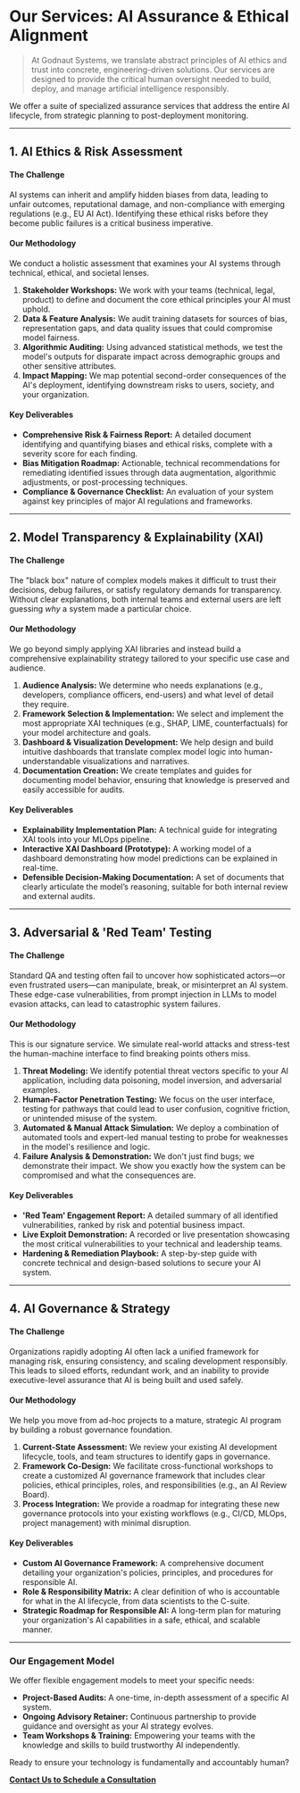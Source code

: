 # Our Services: AI Assurance & Ethical Alignment

> At Godnaut Systems, we translate abstract principles of AI ethics and trust into concrete, engineering-driven solutions. Our services are designed to provide the critical human oversight needed to build, deploy, and manage artificial intelligence responsibly.

We offer a suite of specialized assurance services that address the entire AI lifecycle, from strategic planning to post-deployment monitoring.

---

## 1. AI Ethics & Risk Assessment

#### The Challenge
AI systems can inherit and amplify hidden biases from data, leading to unfair outcomes, reputational damage, and non-compliance with emerging regulations (e.g., EU AI Act). Identifying these ethical risks before they become public failures is a critical business imperative.

#### Our Methodology
We conduct a holistic assessment that examines your AI systems through technical, ethical, and societal lenses.
1.  **Stakeholder Workshops:** We work with your teams (technical, legal, product) to define and document the core ethical principles your AI must uphold.
2.  **Data & Feature Analysis:** We audit training datasets for sources of bias, representation gaps, and data quality issues that could compromise model fairness.
3.  **Algorithmic Auditing:** Using advanced statistical methods, we test the model's outputs for disparate impact across demographic groups and other sensitive attributes.
4.  **Impact Mapping:** We map potential second-order consequences of the AI's deployment, identifying downstream risks to users, society, and your organization.

#### Key Deliverables
*   **Comprehensive Risk & Fairness Report:** A detailed document identifying and quantifying biases and ethical risks, complete with a severity score for each finding.
*   **Bias Mitigation Roadmap:** Actionable, technical recommendations for remediating identified issues through data augmentation, algorithmic adjustments, or post-processing techniques.
*   **Compliance & Governance Checklist:** An evaluation of your system against key principles of major AI regulations and frameworks.

---

## 2. Model Transparency & Explainability (XAI)

#### The Challenge
The "black box" nature of complex models makes it difficult to trust their decisions, debug failures, or satisfy regulatory demands for transparency. Without clear explanations, both internal teams and external users are left guessing *why* a system made a particular choice.

#### Our Methodology
We go beyond simply applying XAI libraries and instead build a comprehensive explainability strategy tailored to your specific use case and audience.
1.  **Audience Analysis:** We determine who needs explanations (e.g., developers, compliance officers, end-users) and what level of detail they require.
2.  **Framework Selection & Implementation:** We select and implement the most appropriate XAI techniques (e.g., SHAP, LIME, counterfactuals) for your model architecture and goals.
3.  **Dashboard & Visualization Development:** We help design and build intuitive dashboards that translate complex model logic into human-understandable visualizations and narratives.
4.  **Documentation Creation:** We create templates and guides for documenting model behavior, ensuring that knowledge is preserved and easily accessible for audits.

#### Key Deliverables
*   **Explainability Implementation Plan:** A technical guide for integrating XAI tools into your MLOps pipeline.
*   **Interactive XAI Dashboard (Prototype):** A working model of a dashboard demonstrating how model predictions can be explained in real-time.
*   **Defensible Decision-Making Documentation:** A set of documents that clearly articulate the model’s reasoning, suitable for both internal review and external audits.

---

## 3. Adversarial & 'Red Team' Testing

#### The Challenge
Standard QA and testing often fail to uncover how sophisticated actors—or even frustrated users—can manipulate, break, or misinterpret an AI system. These edge-case vulnerabilities, from prompt injection in LLMs to model evasion attacks, can lead to catastrophic system failures.

#### Our Methodology
This is our signature service. We simulate real-world attacks and stress-test the human-machine interface to find breaking points others miss.
1.  **Threat Modeling:** We identify potential threat vectors specific to your AI application, including data poisoning, model inversion, and adversarial examples.
2.  **Human-Factor Penetration Testing:** We focus on the user interface, testing for pathways that could lead to user confusion, cognitive friction, or unintended misuse of the system.
3.  **Automated & Manual Attack Simulation:** We deploy a combination of automated tools and expert-led manual testing to probe for weaknesses in the model's resilience and logic.
4.  **Failure Analysis & Demonstration:** We don't just find bugs; we demonstrate their impact. We show you exactly how the system can be compromised and what the consequences are.

#### Key Deliverables
*   **'Red Team' Engagement Report:** A detailed summary of all identified vulnerabilities, ranked by risk and potential business impact.
*   **Live Exploit Demonstration:** A recorded or live presentation showcasing the most critical vulnerabilities to your technical and leadership teams.
*   **Hardening & Remediation Playbook:** A step-by-step guide with concrete technical and design-based solutions to secure your AI system.

---

## 4. AI Governance & Strategy

#### The Challenge
Organizations rapidly adopting AI often lack a unified framework for managing risk, ensuring consistency, and scaling development responsibly. This leads to siloed efforts, redundant work, and an inability to provide executive-level assurance that AI is being built and used safely.

#### Our Methodology
We help you move from ad-hoc projects to a mature, strategic AI program by building a robust governance foundation.
1.  **Current-State Assessment:** We review your existing AI development lifecycle, tools, and team structures to identify gaps in governance.
2.  **Framework Co-Design:** We facilitate cross-functional workshops to create a customized AI governance framework that includes clear policies, ethical principles, roles, and responsibilities (e.g., an AI Review Board).
3.  **Process Integration:** We provide a roadmap for integrating these new governance protocols into your existing workflows (e.g., CI/CD, MLOps, project management) with minimal disruption.

#### Key Deliverables
*   **Custom AI Governance Framework:** A comprehensive document detailing your organization's policies, principles, and procedures for responsible AI.
*   **Role & Responsibility Matrix:** A clear definition of who is accountable for what in the AI lifecycle, from data scientists to the C-suite.
*   **Strategic Roadmap for Responsible AI:** A long-term plan for maturing your organization's AI capabilities in a safe, ethical, and scalable manner.

---

### Our Engagement Model

We offer flexible engagement models to meet your specific needs:
*   **Project-Based Audits:** A one-time, in-depth assessment of a specific AI system.
*   **Ongoing Advisory Retainer:** Continuous partnership to provide guidance and oversight as your AI strategy evolves.
*   **Team Workshops & Training:** Empowering your teams with the knowledge and skills to build trustworthy AI independently.

Ready to ensure your technology is fundamentally and accountably human?

**[Contact Us to Schedule a Consultation](mailto:contact@godnautsystems.com)**
